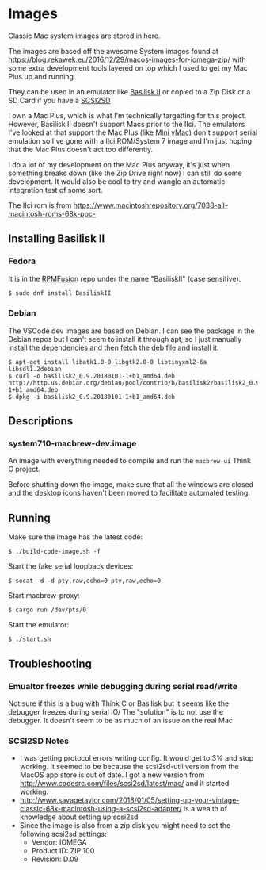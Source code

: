 # Images

Classic Mac system images are stored in here.

The images are based off
the awesome System images found at
https://blog.rekawek.eu/2016/12/29/macos-images-for-iomega-zip/
with some extra development tools layered on top
which I used to get my Mac Plus up and running.

They can be used in an emulator like [Basilisk II](https://basilisk.cebix.net/)
or copied to a Zip Disk or a SD Card if you have a [SCSI2SD](http://www.codesrc.com/mediawiki/index.php/SCSI2SD)

I own a Mac Plus, which is what I'm technically targetting for this project.
However, Basilisk II doesn't support Macs prior to the IIci.
The emulators I've looked at that support the Mac Plus (like [Mini vMac](https://www.gryphel.com/c/minivmac/hardware.html#serial)) don't support serial emulation so I've gone with a IIci ROM/System 7 image and I'm just hoping that the Mac Plus doesn't act too differently.

I do a lot of my development on the Mac Plus anyway,
it's just when something breaks down (like the Zip Drive right now)
I can still do some development.
It would also be cool to try and wangle
an automatic integration test of some sort.

The IIci rom is from https://www.macintoshrepository.org/7038-all-macintosh-roms-68k-ppc-

## Installing Basilisk II

### Fedora

It is in the [RPMFusion](https://rpmfusion.org/Configuration) repo under the name "BasiliskII" (case sensitive).

```bash
$ sudo dnf install BasiliskII
```

### Debian

The VSCode dev images are based on Debian. I can see the package in the Debian repos but I can't seem to install it through apt, so I just manually install the dependencies and then fetch the deb file and install it.

```
$ apt-get install libatk1.0-0 libgtk2.0-0 libtinyxml2-6a libsdl1.2debian
$ curl -o basilisk2_0.9.20180101-1+b1_amd64.deb http://http.us.debian.org/debian/pool/contrib/b/basilisk2/basilisk2_0.9.20180101-1+b1_amd64.deb
$ dpkg -i basilisk2_0.9.20180101-1+b1_amd64.deb
```

## Descriptions

### system710-macbrew-dev.image

An image with everything needed to compile and run the `macbrew-ui` Think C project.

Before shutting down the image,
make sure that all the windows are closed
and the desktop icons haven't been moved
to facilitate automated testing.

## Running

Make sure the image has the latest code:

```
$ ./build-code-image.sh -f
```

Start the fake serial loopback devices:

```
$ socat -d -d pty,raw,echo=0 pty,raw,echo=0
```

Start macbrew-proxy:

```
$ cargo run /dev/pts/0
```

Start the emulator:

```
$ ./start.sh
```

## Troubleshooting

### Emualtor freezes while debugging during serial read/write

Not sure if this is a bug with Think C or Basilisk but it seems like the debugger freezes during serial IO/
The "solution" is to not use the debugger.
It doesn't seem to be as much of an issue on the real Mac

### SCSI2SD Notes

- I was getting protocol errors writing config. It would get to 3% and stop working. It seemed to be because the scsi2sd-util version from the MacOS app store is out of date. I got a new version from http://www.codesrc.com/files/scsi2sd/latest/mac/ and it started working.
- http://www.savagetaylor.com/2018/01/05/setting-up-your-vintage-classic-68k-macintosh-using-a-scsi2sd-adapter/ is a wealth of knowledge about setting up scsi2sd
- Since the image is also from a zip disk you might need to set the following scsi2sd settings:
  - Vendor: IOMEGA
  - Product ID: ZIP 100
  - Revision: D.09
